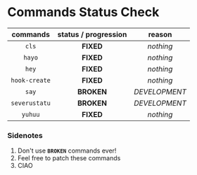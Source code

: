 # Commands Status Check

commands | status / progression  | reason
:--:|:--:|:--:
`cls` | **FIXED** | *nothing*
`hayo` | **FIXED** | *nothing*
`hey` | **FIXED** | *nothing*
`hook-create` | **FIXED** | *nothing*
`say` | **BROKEN** | *DEVELOPMENT*
`severustatu` | **BROKEN** | *DEVELOPMENT*
`yuhuu` | **FIXED** | *nothing*

### Sidenotes

1. Don't use **`BROKEN`** commands ever!
2. Feel free to patch these commands
3. CIAO